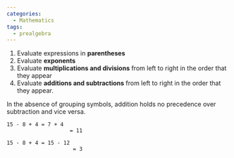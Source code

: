 ```yaml
---
categories:
  - Mathematics
tags:
  - prealgebra
---
```


1. Evaluate expressions in **parentheses**
1. Evaluate **exponents**
1. Evaluate **multiplications and divisions** from left to right in the order that they appear
1. Evaluate **additions and subtractions** from left to right in the order that they appear.

In the absence of grouping symbols, addition holds no precedence over subtraction and vice versa.

```
15 - 8 + 4 = 7 + 4
					= 11
```

```
15 - 8 + 4 = 15 - 12
					 = 3
```
